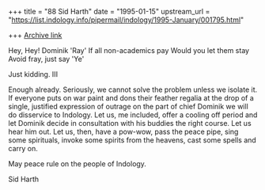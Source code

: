 +++
title = "88 Sid Harth"
date = "1995-01-15"
upstream_url = "https://list.indology.info/pipermail/indology/1995-January/001795.html"

+++
[Archive link](https://list.indology.info/pipermail/indology/1995-January/001795.html)

Hey, Hey! Dominik 'Ray'
If all non-academics pay
Would you let them stay
Avoid fray, just say 'Ye'

Just kidding. III

Enough already. Seriously, we cannot solve the problem unless
we isolate it. If everyone puts on war paint and dons their
feather regalia at the drop of a single, justified expression
of outrage on the part of chief Dominik we will do disservice
to Indology. Let us, me included, offer a cooling off period
and let Dominik decide in consultation with his buddies the
right course. Let us hear him out. Let us, then, have a
pow-wow, pass the peace pipe, sing some spirituals, invoke some
spirits from the heavens, cast some spells and carry on.

May peace rule on the people of Indology.

Sid Harth





